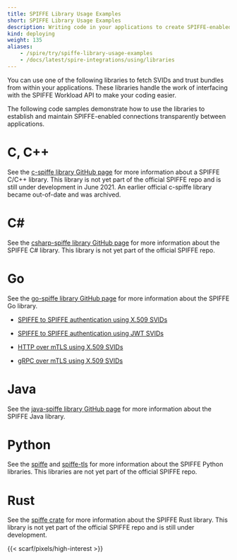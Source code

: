```yaml
---
title: SPIFFE Library Usage Examples
short: SPIFFE Library Usage Examples
description: Writing code in your applications to create SPIFFE-enabled connections
kind: deploying
weight: 135
aliases:
    - /spire/try/spiffe-library-usage-examples
    - /docs/latest/spire-integrations/using/libraries
---
```


You can use one of the following libraries to fetch SVIDs and trust bundles from within your applications. These libraries handle the work of interfacing with the SPIFFE Workload API to make your coding easier.

The following code samples demonstrate how to use the libraries to establish and maintain SPIFFE-enabled connections transparently between applications.

# C, C++

See the [c-spiffe library GitHub page](https://github.com/HewlettPackard/c-spiffe) for more information about a SPIFFE C/C++ library. This library is not yet part of the official SPIFFE repo and is still under development in June 2021. An earlier official c-spiffe library became out-of-date and was archived.

# C#

See the [csharp-spiffe library GitHub page](https://github.com/vurhanau/csharp-spiffe) for more information about the SPIFFE C# library.
This library is not yet part of the official SPIFFE repo.

# Go

See the [go-spiffe library GitHub page](https://github.com/spiffe/go-spiffe) for more information about the SPIFFE Go library. 

* [SPIFFE to SPIFFE authentication using X.509 SVIDs](https://github.com/spiffe/go-spiffe/tree/main/examples/spiffe-tls)

* [SPIFFE to SPIFFE authentication using JWT SVIDs](https://github.com/spiffe/go-spiffe/tree/main/examples/spiffe-jwt-using-proxy)

* [HTTP over mTLS using X.509 SVIDs](https://github.com/spiffe/go-spiffe/tree/main/examples/spiffe-http)

* [gRPC over mTLS using X.509 SVIDs](https://github.com/spiffe/go-spiffe/tree/main/examples/spiffe-grpc)

# Java

See the [java-spiffe library GitHub page](https://github.com/spiffe/java-spiffe) for more information about the SPIFFE Java library.

# Python

See the [spiffe](https://pypi.org/project/spiffe/) and [spiffe-tls](https://pypi.org/project/spiffe-tls/) for more information about the SPIFFE Python libraries. This libraries are not yet part of the official SPIFFE repo.

# Rust

See the [spiffe crate](https://crates.io/crates/spiffe) for more information about the SPIFFE Rust library.
This library is not yet part of the official SPIFFE repo and is still under development. 

{{< scarf/pixels/high-interest >}}
